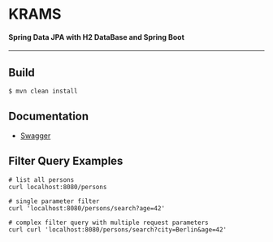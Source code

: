 <h1>KRAMS</h1>
<h4>Spring Data JPA with H2 DataBase and Spring Boot</h4>
<hr>

<h2>Build</h2>

```
$ mvn clean install
```

<h2>Documentation </h3>

- [Swagger](http://localhost:8080/swagger-ui.html)

<h2>Filter Query Examples</h2>

```
# list all persons
curl localhost:8080/persons

# single parameter filter
curl 'localhost:8080/persons/search?age=42'

# complex filter query with multiple request parameters
curl curl 'localhost:8080/persons/search?city=Berlin&age=42'
```
